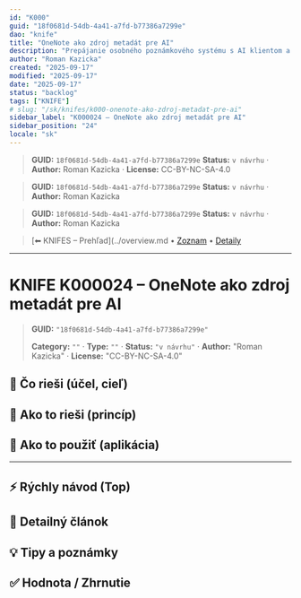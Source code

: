 ```yaml
---
id: "K000"
guid: "18f0681d-54db-4a41-a7fd-b77386a7299e"
dao: "knife"
title: "OneNote ako zdroj metadát pre AI"
description: "Prepájanie osobného poznámkového systému s AI klientom a projektmi"
author: "Roman Kazicka"
created: "2025-09-17"
modified: "2025-09-17"
date: "2025-09-17"
status: "backlog"
tags: ["KNIFE"]
# slug: "/sk/knifes/k000-onenote-ako-zdroj-metadat-pre-ai"
sidebar_label: "K000024 – OneNote ako zdroj metadát pre AI"
sidebar_position: "24"
locale: "sk"
---
```

<!-- body:start -->

<!-- fm-visible: start -->
> **GUID:** `18f0681d-54db-4a41-a7fd-b77386a7299e`
> **Status:** `v návrhu` · **Author:** Roman Kazicka · **License:** CC-BY-NC-SA-4.0
<!-- fm-visible: end -->
<!-- body:start -->

<!-- fm-visible: start -->
> **GUID:** `18f0681d-54db-4a41-a7fd-b77386a7299e`
> **Status:** `v návrhu` · **Author:** Roman Kazicka
<!-- fm-visible: end -->
<!-- body:start -->

<!-- fm-visible: start -->
> **GUID:** `18f0681d-54db-4a41-a7fd-b77386a7299e`
> **Status:** `v návrhu` · **Author:** Roman Kazicka
<!-- fm-visible: end -->
<!-- body:start -->

<!-- nav:knifes -->
> [⬅ KNIFES – Prehľad](../overview.md • [Zoznam](../KNIFE_Overview_List.md) • [Detaily](../KNIFE_Overview_Details.md)
---
# KNIFE K000024 – OneNote ako zdroj metadát pre AI
<!-- fm-visible: start -->

> **GUID:** `"18f0681d-54db-4a41-a7fd-b77386a7299e"`
>   
> **Category:** `""` · **Type:** `""` · **Status:** `"v návrhu"` · **Author:** "Roman Kazicka" · **License:** "CC-BY-NC-SA-4.0"
<!-- fm-visible: end -->


## 🎯 Čo rieši (účel, cieľ)

## 🧩 Ako to rieši (princíp)

## 🧪 Ako to použiť (aplikácia)

---

## ⚡ Rýchly návod (Top)

## 📜 Detailný článok

## 💡 Tipy a poznámky

## ✅ Hodnota / Zhrnutie
